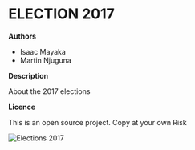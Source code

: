 ELECTION 2017
===

**Authors**

* Isaac Mayaka
* Martin Njuguna

**Description**

About the 2017 elections

**Licence**

This is an open source project. Copy at your own Risk

![Elections 2017](https://en.wikipedia.org/wiki/Kenyan_general_election,_2017)
